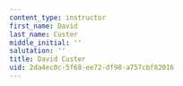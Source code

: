 ```yaml
---
content_type: instructor
first_name: David
last_name: Custer
middle_initial: ''
salutation: ''
title: David Custer
uid: 2da4ec0c-5f68-ee72-df98-a757cbf82016
---
```

